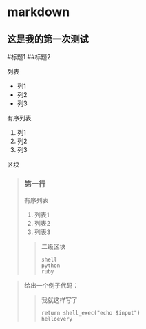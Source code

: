 markdown
========
这是我的第一次测试
-----

#标题1
##标题2

列表
* 列1
* 列2
* 列3

有序列表
1. 列1
2. 列2
3. 列3

区块
> ### 第一行
> 
> 有序列表
>
> 1. 列表1
> 2. 列表2
> 3. 列表3
>
>> 二级区块
>>
>>     shell
>>     python
>>     ruby

>给出一个例子代码：
>
>
>> 我就这样写了
>> 
>>     return shell_exec("echo $input")
>>     helloevery
>

